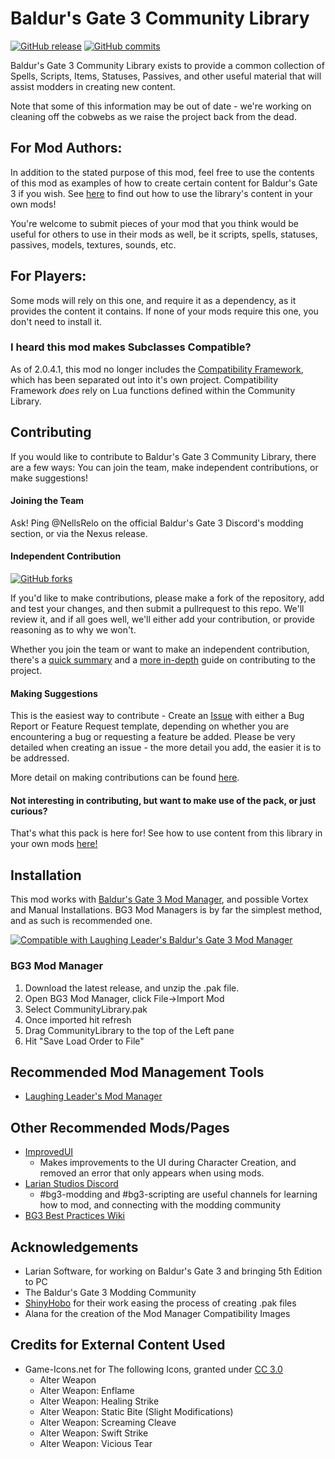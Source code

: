 # Baldur's Gate 3 Community Library

[![GitHub release](https://img.shields.io/github/v/tag/BG3-Community-Library-Team/BG3-Community-Library?label=Latest%20Version)](https://GitHub.com/BG3-Community-Library-Team/BG3-Community-Library/releases/) [![GitHub commits](https://img.shields.io/github/commits-since/BG3-Community-Library-Team/BG3-Community-Library/2.2.8.0/main)](https://GitHub.com/BG3-Community-Library-Team/BG3-Community-Library/commit/)

Baldur's Gate 3 Community Library exists to provide a common collection of
Spells, Scripts, Items, Statuses, Passives, and other useful material that will
assist modders in creating new content.

Note that some of this information may be out of date - we're working on cleaning off the cobwebs as we raise the project back from the dead.

## For Mod Authors:
In addition to the stated purpose of this mod, feel free to use the contents of
this mod as examples of how to create certain content for Baldur's Gate 3 if you
wish. See [here](https://github.com/BG3-Community-Library-Team/BG3-Community-Library/wiki/Using-Community-Library-Content) to find out how to use the
library's content in your own mods!

You're welcome to submit pieces of your mod that you think would be useful for
others to use in their mods as well, be it scripts, spells, statuses, passives,
models, textures, sounds, etc.

## For Players:
Some mods will rely on this one, and require it as a dependency, as it provides the content it contains. If none of your mods require this one, you don't need to install it.

### I heard this mod makes Subclasses Compatible?
As of 2.0.4.1, this mod no longer includes the [Compatibility Framework](https://github.com/BG3-Community-Library-Team/BG3-Compatibility-Framework), which has been separated out into it's own project. Compatibility Framework _does_ rely on Lua functions defined within the Community Library.

## Contributing
If you would like to contribute to Baldur's Gate 3 Community Library, there are
a few ways: You can join the team, make independent contributions, or make
suggestions!

#### Joining the Team
Ask! Ping @NellsRelo on the official Baldur's Gate 3 Discord's modding section, or via the Nexus release.

#### Independent Contribution
[![GitHub forks](https://img.shields.io/github/forks/BG3-Community-Library-Team/BG3-Community-Library)](https://GitHub.com/BG3-Community-Library-Team/BG3-Community-Library/network/)

If you'd like to make contributions, please make a fork of the repository, add
and test your changes, and then submit a pullrequest to this repo. We'll review
it, and if all goes well, we'll either add your contribution, or provide
reasoning as to why we won't.

Whether you join the team or want to make an independent contribution, there's
a [quick summary](https://github.com/BG3-Community-Library-Team/BG3-Community-Library/wiki/Making-Contributions)
and a [more in-depth](https://github.com/BG3-Community-Library-Team/BG3-Community-Library/wiki/Setting-up-a-Development-Environment)
guide on contributing to the project.

#### Making Suggestions
This is the easiest way to contribute - Create an [Issue](https://github.com/BG3-Community-Library-Team/BG3-Community-Library/issues)
with either a Bug Report or Feature Request template, depending on whether you
are encountering a bug or requesting a feature be added. Please be very detailed
when creating an issue - the more detail you add, the easier it is to be
addressed.

More detail on making contributions can be found [here](https://github.com/BG3-Community-Library-Team/BG3-Community-Library/wiki/Making-Contributions).

#### Not interesting in contributing, but want to make use of the pack, or just curious?
That's what this pack is here for! See how to use content from this library in your own mods [here!](https://github.com/BG3-Community-Library-Team/BG3-Community-Library/wiki/Using-Community-Library-Content)

## Installation
This mod works with [Baldur's Gate 3 Mod Manager](https://github.com/LaughingLeader/BG3ModManager), and possible Vortex and Manual
Installations. BG3 Mod Managers is by far the simplest method, and as such is recommended one.

[![Compatible with Laughing Leader's Baldur's Gate 3 Mod Manager](https://i.imgur.com/qtdx2Yq.png)](https://github.com/LaughingLeader/BG3ModManager)

### BG3 Mod Manager
1. Download the latest release, and unzip the .pak file.
2. Open BG3 Mod Manager, click File->Import Mod
3. Select CommunityLibrary.pak
5. Once imported hit refresh
6. Drag CommunityLibrary to the top of the Left pane
8. Hit "Save Load Order to File"

## Recommended Mod Management Tools
- [Laughing Leader's Mod Manager](https://github.com/LaughingLeader/BG3ModManager)

## Other Recommended Mods/Pages
- [ImprovedUI](https://github.com/TheRealDjmr/BG3ImprovedUI)
  - Makes improvements to the UI during Character Creation, and removed an error
  that only appears when using mods.
- [Larian Studios Discord](https://discord.com/invite/larianstudios)
  - #bg3-modding and #bg3-scripting are useful channels for learning how to mod, and connecting with the modding community
- [BG3 Best Practices Wiki](https://github.com/Baldurs-Gate-3-modders/Best-Practices-Wiki/wiki)

## Acknowledgements
- Larian Software, for working on Baldur's Gate 3 and bringing 5th Edition to PC
- The Baldur's Gate 3 Modding Community
- [ShinyHobo](https://github.com/ShinyHobo) for their work easing the process of
creating .pak files
- Alana for the creation of the Mod Manager Compatibility Images

## Credits for External Content Used
- Game-Icons.net for The following Icons, granted under [CC 3.0](https://creativecommons.org/licenses/by/3.0/)
  - Alter Weapon
  - Alter Weapon: Enflame
  - Alter Weapon: Healing Strike
  - Alter Weapon: Static Bite (Slight Modifications)
  - Alter Weapon: Screaming Cleave
  - Alter Weapon: Swift Strike
  - Alter Weapon: Vicious Tear